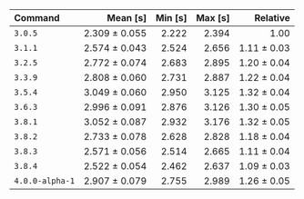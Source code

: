 | Command | Mean [s] | Min [s] | Max [s] | Relative |
|:---|---:|---:|---:|---:|
| `3.0.5` | 2.309 ± 0.055 | 2.222 | 2.394 | 1.00 |
| `3.1.1` | 2.574 ± 0.043 | 2.524 | 2.656 | 1.11 ± 0.03 |
| `3.2.5` | 2.772 ± 0.074 | 2.683 | 2.895 | 1.20 ± 0.04 |
| `3.3.9` | 2.808 ± 0.060 | 2.731 | 2.887 | 1.22 ± 0.04 |
| `3.5.4` | 3.049 ± 0.060 | 2.950 | 3.125 | 1.32 ± 0.04 |
| `3.6.3` | 2.996 ± 0.091 | 2.876 | 3.126 | 1.30 ± 0.05 |
| `3.8.1` | 3.052 ± 0.087 | 2.932 | 3.176 | 1.32 ± 0.05 |
| `3.8.2` | 2.733 ± 0.078 | 2.628 | 2.828 | 1.18 ± 0.04 |
| `3.8.3` | 2.571 ± 0.056 | 2.514 | 2.665 | 1.11 ± 0.04 |
| `3.8.4` | 2.522 ± 0.054 | 2.462 | 2.637 | 1.09 ± 0.03 |
| `4.0.0-alpha-1` | 2.907 ± 0.079 | 2.755 | 2.989 | 1.26 ± 0.05 |
